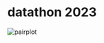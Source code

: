 # datathon 2023

![pairplot](https://github.com/pilarcode/datathon_datamecum/blob/main/images/pairplot.png)
